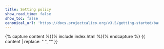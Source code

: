 ```yaml
---
title: Setting policy
show_read_time: false
show_toc: false
canonical_url: 'https://docs.projectcalico.org/v3.5/getting-started/bare-metal/policy/index'
---
```

{% capture content %}{% include index.html %}{% endcapture %}
{{ content | replace: "    ", "" }}